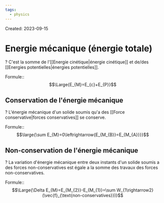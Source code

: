 ```yaml
---
tags:
  - physics
---
```

Created: 2023-09-15

# Energie mécanique (énergie totale)
?
C'est la somme de l'[[Energie cinétique|énergie cinétique]] et de/des [[Energies potentielles|énergies potentielles]].
<!--SR:!2023-10-11,14,230-->

Formule::$$\Large{E_{M}=E_{c}+E_{P}}$$
<!--SR:!2023-10-14,18,250-->

## Conservation de l'énergie mécanique
?
L'énergie mécanique d'un solide soumis qu'a des [[Force conservative|forces conservatives]] se conserve.
<!--SR:!2023-10-09,3,150-->

Formule::$$\large{\sum E_{M}=0\leftrightarrow{E_{M_{B}}=E_{M_{A}}}}$$
<!--SR:!2023-10-20,23,250-->

## Non-conservation de l'énergie mécanique
?
La variation d'énergie mécanique entre deux instants d'un solide soumis a des forces non-conservatives est égale a la somme des travaux des forces non-conservatives.
<!--SR:!2023-10-09,3,157-->

Formule::$$\Large{\Delta E_{M}=E_{M_{2}}-E_{M_{1}}=\sum W_{1\rightarrow2}(\vec{f}_{\text{non-conservatives}})}$$
<!--SR:!2023-10-11,12,237-->
